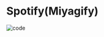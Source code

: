 # Spotify(Miyagify)
![code](https://user-images.githubusercontent.com/76901834/163335083-b070ecbc-86ce-4a52-8fb9-1df87a29bd3c.gif)
